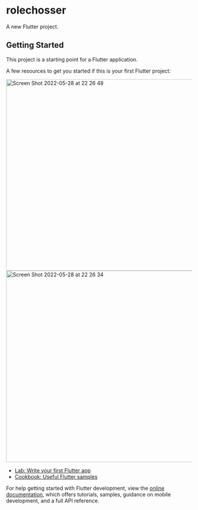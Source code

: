 # rolechosser

A new Flutter project.

## Getting Started

This project is a starting point for a Flutter application.

A few resources to get you started if this is your first Flutter project:


<img width="519" alt="Screen Shot 2022-05-28 at 22 26 48" src="https://user-images.githubusercontent.com/80414157/170838235-d4067fc4-fbfc-4d59-b715-5b7ecbbeeb0c.png">



<img width="519" alt="Screen Shot 2022-05-28 at 22 26 34" src="https://user-images.githubusercontent.com/80414157/170838242-13449785-1a7e-4d43-9bf0-e2edf4b1dcd7.png">




- [Lab: Write your first Flutter app](https://docs.flutter.dev/get-started/codelab)
- [Cookbook: Useful Flutter samples](https://docs.flutter.dev/cookbook)

For help getting started with Flutter development, view the
[online documentation](https://docs.flutter.dev/), which offers tutorials,
samples, guidance on mobile development, and a full API reference.
